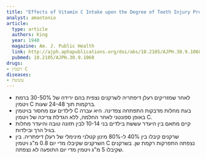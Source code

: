 ```yaml
---
title: "Effects of Vitamin C Intake upon the Degree of Tooth Injury Produced by Diphtheria Toxin"
analyst: amantonio
article:
  type: article
  authors: King
  year: 1940
  magazine: Am. J. Public Health
  link: http://ajph.aphapublications.org/doi/abs/10.2105/AJPH.30.9.1068
  pubmed: 10.2105/AJPH.30.9.1068
drugs:
- ויטמין C
diseases:
- עששת
---
```


- לאחר שמזריקים רעלן דיפתריה לשרקנים נצפית בהם ירידה של 30-50% ברמת ויטמין C ברקמות תוך 24-48 שעות.
- לילדים עם מחסור בויטמין C בעת מחלות מדבקות התפתחה צפדינה. היא עברה באופן ספונטני לאחר החלמה, ללא הגדלת צריכה של ויטמין C.
- קיים מתאם בין היעדר עששת בילדים בני 10-14 לבין תזונה טובה והיעדר מחלות בגיל הרך ובילדות.
- שרקנים קיבלו בין 40% ל-80% מינון קטלני מינימלי של רעלן דיפתריה. בין השרקנים שקיבלו מדי יום 0.8 מ"ג ויטמין C נצפתה התפרקות רקמת שן. בשרקנים שקיבלו 5 מ"ג ויטמין מדי יום התופעה לא נצפתה.
